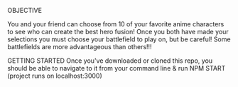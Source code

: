 OBJECTIVE

You and your friend can choose from 10 of your favorite anime characters to see who can create the best hero fusion!
Once you both have made your selections you must choose your battlefield to play on, but be careful! Some battlefields are more advantageous than others!!!

GETTING STARTED
Once you've downloaded or cloned this repo, you should be able to navigate to it from your command line & run NPM START
(project runs on localhost:3000)
